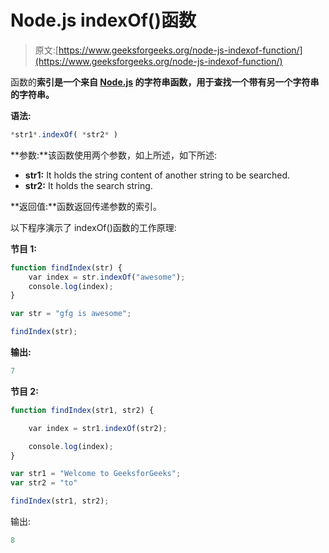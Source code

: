 # Node.js indexOf()函数

> 原文:[https://www.geeksforgeeks.org/node-js-indexof-function/](https://www.geeksforgeeks.org/node-js-indexof-function/)

函数的**索引是一个来自 [Node.js](https://www.geeksforgeeks.org/introduction-to-nodejs/) 的字符串函数，用于查找一个带有另一个字符串的字符串。**

**语法:**

```js
*str1*.indexOf( *str2* )
```

**参数:**该函数使用两个参数，如上所述，如下所述:

*   **str1:** It holds the string content of another string to be searched.
*   **str2:** It holds the search string.

**返回值:**函数返回传递参数的索引。

以下程序演示了 indexOf()函数的工作原理:

**节目 1:**

```js
function findIndex(str) {
    var index = str.indexOf("awesome");
    console.log(index);
}

var str = "gfg is awesome";

findIndex(str);
```

**输出:**

```js
7
```

**节目 2:**

```js
function findIndex(str1, str2) {

    var index = str1.indexOf(str2);

    console.log(index);
}

var str1 = "Welcome to GeeksforGeeks";
var str2 = "to"

findIndex(str1, str2);
```

输出:

```js
8
```